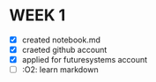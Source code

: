 # WEEK 1

- [x] created notebook.md
- [x] craeted github account
- [x] applied for futuresystems account 
- [ ] :O2: learn markdown
